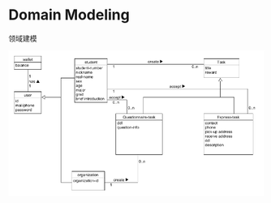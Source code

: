 # Domain Modeling
领域建模

![](https://github.com/LittleMiser/Dashboard/blob/master/images/domain.png)
